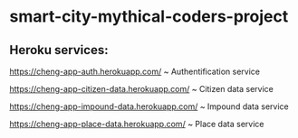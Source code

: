 # smart-city-mythical-coders-project

## Heroku services:
https://cheng-app-auth.herokuapp.com/          ~ Authentification service

https://cheng-app-citizen-data.herokuapp.com/  ~ Citizen data service

https://cheng-app-impound-data.herokuapp.com/  ~ Impound data service

https://cheng-app-place-data.herokuapp.com/    ~ Place data service
